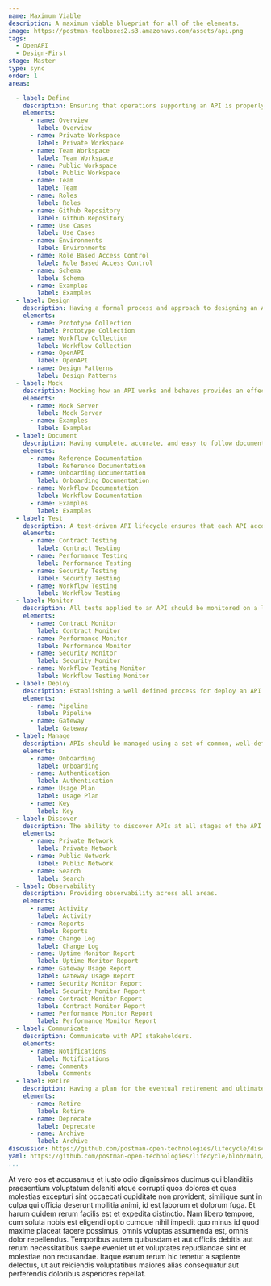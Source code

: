 ```yaml
---
name: Maximum Viable
description: A maximum viable blueprint for all of the elements.
image: https://postman-toolboxes2.s3.amazonaws.com/assets/api.png
tags:
  - OpenAPI
  - Design-First
stage: Master
type: sync
order: 1
areas:  

  - label: Define
    description: Ensuring that operations supporting an API is properly defined, as well as what is needed to properly design and bring an API to life. A little planning and organization at this step of an APIs journey can go a long way towards ensuring the overall health and velocity of an API, and the applications that depend on this internal, partner, or public API.
    elements:
      - name: Overview
        label: Overview      
      - name: Private Workspace
        label: Private Workspace
      - name: Team Workspace
        label: Team Workspace
      - name: Public Workspace
        label: Public Workspace                
      - name: Team
        label: Team  
      - name: Roles
        label: Roles               
      - name: Github Repository
        label: Github Repository
      - name: Use Cases
        label: Use Cases   
      - name: Environments
        label: Environments             
      - name: Role Based Access Control
        label: Role Based Access Control    
      - name: Schema
        label: Schema 
      - name: Examples
        label: Examples                                            
  - label: Design
    description: Having a formal process and approach to designing an API helps establish consistency and the precision of APIs in production, ensuring that APIs are developed using common patterns across an industry, and within an organization, establishing known practices for shaping the surface area and behaviors of APIs that applications are depending upon.
    elements:
      - name: Prototype Collection
        label: Prototype Collection  
      - name: Workflow Collection
        label: Workflow Collection      
      - name: OpenAPI
        label: OpenAPI
      - name: Design Patterns
        label: Design Patterns        
  - label: Mock
    description: Mocking how an API works and behaves provides an effective way for teams to collaborate, communicate, and iterate as part of the design of an API, but also is something that can be used as part of testing, or just providing a sandbox environment for API consumers to learn before they actually begin working with any API in production.
    elements:
      - name: Mock Server
        label: Mock Server
      - name: Examples
        label: Examples 
  - label: Document
    description: Having complete, accurate, and easy to follow document is essential for all APIs, helping alleviate the number one pain point for API consumers when it comes to onboarding with an API, as well as expanding the number of API paths an application puts to work, making API documentation one of the most important areas of the API lifecycle. 
    elements:
      - name: Reference Documentation
        label: Reference Documentation
      - name: Onboarding Documentation
        label: Onboarding Documentation   
      - name: Workflow Documentation
        label: Workflow Documentation           
      - name: Examples
        label: Examples              
  - label: Test
    description: A test-driven API lifecycle ensures that each API accomplishes the intended purpose it was developed for, providing manual and automated ways to ensure an API hasn't changed unexpectedly, is as performant as required, and meets the security expectations of everyone involved, helping establish a high quality of service consistently across all APIs.
    elements:
      - name: Contract Testing
        label: Contract Testing   
      - name: Performance Testing
        label: Performance Testing   
      - name: Security Testing
        label: Security Testing   
      - name: Workflow Testing
        label: Workflow Testing           
  - label: Monitor
    description: All tests applied to an API should be monitored on a logical schedule and from relevant geographic regions, monitoring that APIs aren't breaking their contract, falling below their agreed upon service level agreement (SLA), or becoming a security risk, helping automate the quality of service across APIs in a way that allows teams to be as productive as possible.
    elements:
      - name: Contract Monitor
        label: Contract Monitor   
      - name: Performance Monitor
        label: Performance Monitor   
      - name: Security Monitor
        label: Security Monitor  
      - name: Workflow Testing Monitor
        label: Workflow Testing Monitor                                  
  - label: Deploy
    description: Establishing a well defined process for deploy an API helps teams deploy new APIs, as well as each future iteration of an API in a consistent and repeatable way, making sure APIs are deployed using known development, staging, production, other agreed upon stages that actively put to work the other elements like documentation, testing, while contributing to observability.   
    elements:
      - name: Pipeline
        label: Pipeline
      - name: Gateway
        label: Gateway     
  - label: Manage
    description: APIs should be managed using a set of common, well-defined policies that define and govern how APIs are access via all stages of the lifecycle, and ensure that every API has relevant authentication, rate limits, logging, and other essential aspects of managing APIs at scale, helping strike a balance between making APIs accessible and the privacy and security concerns that exist.
    elements:
      - name: Onboarding
        label: Onboarding
      - name: Authentication
        label: Authentication   
      - name: Usage Plan
        label: Usage Plan    
      - name: Key
        label: Key       
  - label: Discover
    description: The ability to discover APIs at all stages of the API lifecycle is key to reduce redundancy across operations, helping teams find existing APIs before they develop new ones, and properly match API consumers with the right APIs, supporting documentation, relevant workflows, and the feedback loops that exist as part of the operation of APIs internally within the enterprise, or externally with 3rd party developers.
    elements:
      - name: Private Network
        label: Private Network   
      - name: Public Network
        label: Public Network   
      - name: Search
        label: Search 
  - label: Observability
    description: Providing observability across all areas.
    elements:
      - name: Activity
        label: Activity 
      - name: Reports
        label: Reports
      - name: Change Log
        label: Change Log       
      - name: Uptime Monitor Report
        label: Uptime Monitor Report   
      - name: Gateway Usage Report
        label: Gateway Usage Report  
      - name: Security Monitor Report
        label: Security Monitor Report
      - name: Contract Monitor Report
        label: Contract Monitor Report    
      - name: Performance Monitor Report
        label: Performance Monitor Report                                         
  - label: Communicate
    description: Communicate with API stakeholders.    
    elements:
      - name: Notifications
        label: Notifications  
      - name: Comments
        label: Comments                          
  - label: Retire
    description: Having a plan for the eventual retirement and ultimate deprecation of an API, or for specific paths or versions of an API should be a part of every API lifecycle, even when there is no plan for deprecation there should be a process in place for setting expectations for how long an API will be supported, as well as formal process to follow once retirement comes into view on the horizon.     
    elements:
      - name: Retire
        label: Retire  
      - name: Deprecate
        label: Deprecate    
      - name: Archive
        label: Archive      
discussion: https://github.com/postman-open-technologies/lifecycle/discussions/20     
yaml: https://github.com/postman-open-technologies/lifecycle/blob/main/_blueprints/master.md      
...
```

<p>At vero eos et accusamus et iusto odio dignissimos ducimus qui blanditiis praesentium voluptatum deleniti atque corrupti quos dolores et quas molestias excepturi sint occaecati cupiditate non provident, similique sunt in culpa qui officia deserunt mollitia animi, id est laborum et dolorum fuga. Et harum quidem rerum facilis est et expedita distinctio. Nam libero tempore, cum soluta nobis est eligendi optio cumque nihil impedit quo minus id quod maxime placeat facere possimus, omnis voluptas assumenda est, omnis dolor repellendus. Temporibus autem quibusdam et aut officiis debitis aut rerum necessitatibus saepe eveniet ut et voluptates repudiandae sint et molestiae non recusandae. Itaque earum rerum hic tenetur a sapiente delectus, ut aut reiciendis voluptatibus maiores alias consequatur aut perferendis doloribus asperiores repellat.</p>